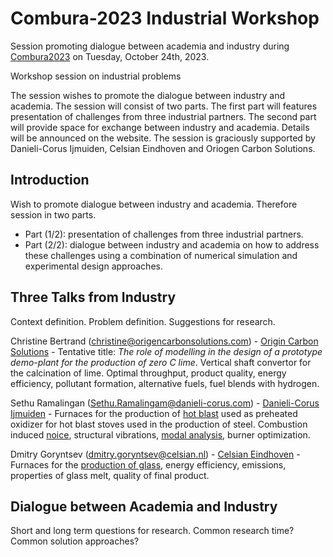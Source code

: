 # Combura-2023 Industrial Workshop 

Session promoting dialogue between academia and industry during [Combura2023](https://www.combura.nl) on Tuesday, October 24th, 2023.  

Workshop session on industrial problems 

The session wishes to promote the dialogue between industry and academia. The session will consist of two parts. The first part will features presentation of challenges from three industrial partners. The second part will provide space for exchange between industry and academia. Details will be announced on the website. The session is graciously supported by Danieli-Corus Ijmuiden, Celsian Eindhoven and Oriogen Carbon Solutions.

## Introduction 

Wish to promote dialogue between industry and academia. Therefore session in two parts. 
- Part (1/2): presentation of challenges from three industrial partners. 
- Part (2/2): dialogue between industry and academia on how to address these challenges using a combination of numerical simulation and experimental design approaches.  

## Three Talks from Industry  

Context definition. Problem definition. Suggestions for research.  

Christine Bertrand (christine@origencarbonsolutions.com) - [Origin Carbon Solutions](http://www.origencarbonsolutions.com) - Tentative title: *The role of modelling in the design of a prototype demo-plant for the production of zero C lime*. Vertical shaft convertor for the calcination of lime. Optimal throughput, product quality, energy efficiency, pollutant formation, alternative fuels, fuel blends with hydrogen.    

Sethu Ramalingan (Sethu.Ramalingam@danieli-corus.com) - [Danieli-Corus Ijmuiden](http://www.danieli-corus.com) - Furnaces for the production of [hot blast](https://en.wikipedia.org/wiki/Hot_blast) used as preheated oxidizer for hot blast stoves used in the production of steel. Combustion induced [noice](https://en.wikipedia.org/wiki/Thermoacoustics), structural vibrations, [modal analysis](https://en.wikipedia.org/wiki/Modal_analysis), burner optimization.   

Dmitry Goryntsev (dmitry.goryntsev@celsian.nl) - [Celsian Eindhoven](http://www.celsian.nl) - Furnaces for the [production of glass](https://en.wikipedia.org/wiki/Glass_production), energy efficiency, emissions, properties of glass melt, quality of final product. 

## Dialogue between Academia and Industry 

Short and long term questions for research. Common research time? Common solution approaches? 


```julia

```
